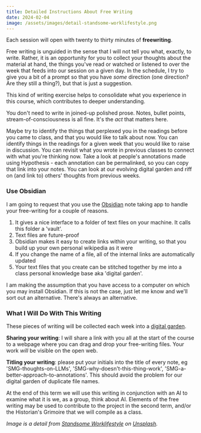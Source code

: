 ```yaml
---
title: Detailed Instructions About Free Writing
date: 2024-02-04
image: /assets/images/detail-standsome-worklifestyle.png
---
```


Each session will open with twenty to thirty minutes of **freewriting**. 

Free writing is unguided in the sense that I will not tell you what, exactly, to write. Rather, it is an opportunity for you to collect your thoughts about the material at hand, the things you've read or watched or listened to over the week that feeds into our session on a given day. In the schedule, I try to give you a bit of a prompt so that you have _some_ direction (one direction? Are they still a thing?), but that is just a suggestion.

This kind of writing exercise helps to consolidate what you experience in this course, which contributes to deeper understanding.

You don't need to write in joined-up polished prose. Notes, bullet points, stream-of-consciousness is all fine. It's the _act_ that matters here.

Maybe try to identify the things that perplexed you in the readings before you came to class, and that you would like to talk about now. You can identify things in the readings for a given week that you would like to raise in discussion. You can revisit what you wrote in previous classes to connect with what you're thinking now. Take a look at people's annotations made using Hypothesis - each annotation can be permalinked, so you can copy that link into your notes. You can look at our evolving digital garden and riff on (and link to) others' thoughts from previous weeks.

### Use Obsidian 

I am going to request that you use the [Obsidian](https://obsidian.md) note taking app to handle your free-writing for a couple of reasons.

1. It gives a nice interface to a folder of text files on your machine. It calls this folder a 'vault'.
2. Text files are future-proof
3. Obsidian makes it easy to create links within your writing, so that you build up your own personal wikipedia as it were
4. If you change the name of a file, all of the internal links are automatically updated
5. Your text files that you create can be stitched together by me into a class personal knowledge base aka 'digital garden'.

I am making the assumption that you have access to a computer on which you may install Obsidian. If this is not the case, just let me know and we'll sort out an alternative. There's always an alternative.

### What I Will Do With This Writing

These pieces of writing will be collected each week into a [digital garden](https://maggieappleton.com/garden-history). 

**Sharing your writing**: I will share a link with you all at the start of the course to a webpage where you can drag and drop your free-writing files. Your work _will_ be visible on the open web.  

**Titling your writing**: please put your initials into the title of every note, eg 'SMG-thoughts-on-LLMs', 'SMG-why-doesn't-this-thing-work', 'SMG-a-better-approach-to-annotations'. This should avoid the problem for our digital garden of duplicate file names.

At the end of this term we will use this writing in conjunction with an AI to examine what it is we, as a group, think about AI. Elements of the free writing may be used to contribute to the project in the second term, and/or the Historian's Grimoire that we will compile as a class.

_Image is a detail from <a href="https://unsplash.com/@standsome?utm_content=creditCopyText&utm_medium=referral&utm_source=unsplash">Standsome Worklifestyle</a> on <a href="https://unsplash.com/photos/a-woman-sitting-at-a-desk-writing-on-a-piece-of-paper-n69F9zXJ8bk">Unsplash</a>._
